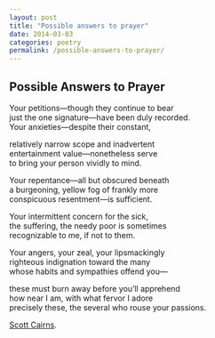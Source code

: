 ```yaml
---
layout: post
title: "Possible answers to prayer"
date: 2014-03-03
categories: poetry
permalink: /possible-answers-to-prayer/
---
```


## Possible Answers to Prayer

Your petitions—though they continue to bear   
just the one signature—have been duly recorded.   
Your anxieties—despite their constant,    

relatively narrow scope and inadvertent   
entertainment value—nonetheless serve   
to bring your person vividly to mind.    

Your repentance—all but obscured beneath   
a burgeoning, yellow fog of frankly more   
conspicuous resentment—is sufficient.    

Your intermittent concern for the sick,   
the suffering, the needy poor is sometimes   
recognizable to me, if not to them.    

Your angers, your zeal, your lipsmackingly   
righteous indignation toward the many   
whose habits and sympathies offend you—         

these must burn away before you’ll apprehend   
how near I am, with what fervor I adore    
precisely these, the several who rouse your passions.    

[Scott Cairns](http://www.poetryfoundation.org/poem/177143).